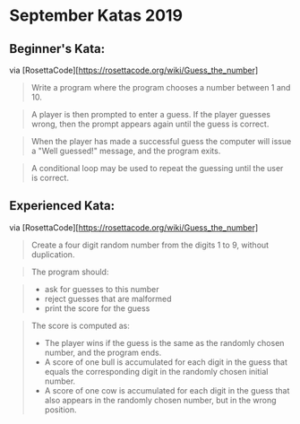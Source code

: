 # September Katas 2019

## Beginner's Kata: 
via [RosettaCode][https://rosettacode.org/wiki/Guess_the_number]

> Write a program where the program chooses a number between   1   and   10.

> A player is then prompted to enter a guess. If the player guesses wrong, then the prompt appears again until the guess is correct.

> When the player has made a successful guess the computer will issue a "Well guessed!" message, and the program exits.

> A conditional loop may be used to repeat the guessing until the user is correct.


## Experienced Kata: 
via [RosettaCode][https://rosettacode.org/wiki/Guess_the_number]

> Create a four digit random number from the digits   1   to   9,   without duplication.

> The program should:

> * ask for guesses to this number
> * reject guesses that are malformed
> * print the score for the guess

> The score is computed as:
> * The player wins if the guess is the same as the randomly chosen number, and the program ends.
> * A score of one bull is accumulated for each digit in the guess that equals the corresponding digit in the randomly chosen initial number.
> * A score of one cow is accumulated for each digit in the guess that also appears in the randomly chosen number, but in the wrong position.